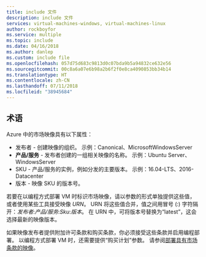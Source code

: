 ```yaml
---
title: include 文件
description: include 文件
services: virtual-machines-windows, virtual-machines-linux
author: rockboyfor
ms.service: multiple
ms.topic: include
ms.date: 04/16/2018
ms.author: danlep
ms.custom: include file
ms.openlocfilehash: 057d75d683c9813d0c07bda9b5a94832ce632e56
ms.sourcegitcommit: 00c8a6a07e6b98a2b6f2f0e8ca4090853bb34b14
ms.translationtype: HT
ms.contentlocale: zh-CN
ms.lasthandoff: 07/11/2018
ms.locfileid: "38945684"
---
```

## <a name="terminology"></a>术语

Azure 中的市场映像具有以下属性：

* 发布者 - 创建映像的组织。 示例：Canonical、MicrosoftWindowsServer
* 
  **产品/服务** - 发布者创建的一组相关映像的名称。 示例：Ubuntu Server、WindowsServer
* SKU - 产品/服务的实例，例如分发的主要版本。 示例：16.04-LTS、2016-Datacenter
* 版本 - 映像 SKU 的版本号。 

若要在以编程方式部署 VM 时标识市场映像，请以参数的形式单独提供这些值，或者使用某些工具接受映像 *URN*。 URN 将这些值合并，值之间用冒号 (:) 字符隔开：*发布者*:*产品/服务*:*Sku*:*版本*。 在 URN 中，可将版本号替换为“latest”，这会选择最新的映像版本。 

如果映像发布者提供附加许可条款和购买条款，你必须接受这些条款并启用编程部署。 以编程方式部署 VM 时，还需要提供“购买计划”参数。 请参阅[部署具有市场条款的映像](#deploy-an-image-with-marketplace-terms)。
<!-- Update_Description: new articles on virtual machines common image terms  -->
<!--ms.date: 04/16/2018-->